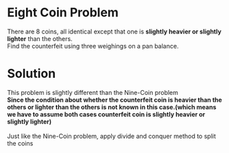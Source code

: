 # Eight Coin Problem
There are 8 coins, all identical except that one is **slightly heavier or slightly lighter** than the others.
</br>
Find the counterfeit using three weighings on a pan balance.

# Solution
This problem is slightly different than the Nine-Coin problem
</br>**Since the condition about whether the counterfeit coin is heavier than the others or lighter than the others is not known in this case.(which means we have to assume both cases counterfeit coin is slightly heavier or slightly lighter)**
</br>
</br>Just like the Nine-Coin problem, apply divide and conquer method to split the coins


